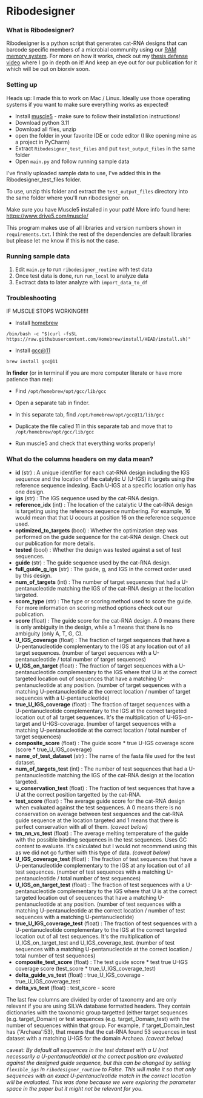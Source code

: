 # Ribodesigner
### What is Ribodesigner?
Ribodesigner is a python script that generates cat-RNA designs that can barcode specific members of a microbial community using our [RAM memory system](https://doi.org/10.1038/s41587-025-02593-0). For more on how it works, check out my [thesis defense video](https://www.youtube.com/watch?v=OOB-XeLD-sg) where I go in depth on it! And keep an eye out for our publication for it which will be out on biorxiv soon.

### Setting up
Heads up: I made this to work on Mac / Linux. Ideally use those operating systems if you want to make sure everything works as expected!
- Install [muscle5](https://www.drive5.com/muscle/) - make sure to follow their installation instructions!
- Download python 3.11
- Download all files, unzip
- open the folder in your favorite IDE or code editor (I like opening mine as a project in PyCharm)
- Extract ``Ribodesigner_test_files`` and put ``test_output_files`` in the same folder
- Open ``main.py`` and follow running sample data

I've finally uploaded sample data to use, I've added this in the Ribodesigner_test_files folder.

To use, unzip this folder and extract the ``test_output_files`` directory into the same folder 
where you'll run ribodesigner on.

Make sure you have Muscle5 installed in your path! More info found here: https://www.drive5.com/muscle/

This program makes use of all libraries and version numbers shown in ``requirements.txt``. I think the rest of the dependencies are default libraries but please let me know if this is not the case.

### Running sample data
1. Edit ``main.py`` to run ``ribodesigner_routine`` with test data
2. Once test data is done, run ``run_local`` to analyze data
3. Exctract data to later analyze with ``import_data_to_df``

### Troubleshooting

IF MUSCLE STOPS WORKING!!!!!

- Install [homebrew]( https://brew.sh/) 

``/bin/bash -c "$(curl -fsSL https://raw.githubusercontent.com/Homebrew/install/HEAD/install.sh)"``  

- Install [gcc@11](https://gcc.gnu.org/) 

``brew install gcc@11``  

**In finder** (or in terminal if you are more computer literate or have more patience than me):  
- Find ``/opt/homebrew/opt/gcc/lib/gcc``  
- Open a separate tab in finder.  
- In this separate tab, find ``/opt/homebrew/opt/gcc@11/lib/gcc``  
- Duplicate the file called 11 in this separate tab and move that to ``/opt/homebrew/opt/gcc/lib/gcc``  

- Run muscle5 and check that everything works properly!

### What do the columns headers on my data mean?
- **id** (str) : A unique identifier for each cat-RNA design including the IGS sequence and the location of the catalytic U (U-IGS) it targets using the reference sequence indexing. Each U-IGS at a specific location only has one design.
- **igs** (str) : The IGS sequence used by the cat-RNA design.
- **reference_idx** (int) : The location of the catalytic U the cat-RNA design is targeting using the reference sequence numbering. For example, 16 would mean that that U occurs at position 16 on the reference sequence used.
- **optimized_to_targets** (bool) : Whether the optimization step was performed on the guide sequence for the cat-RNA design. Check out our publication for more details.
- **tested** (bool) : Whether the design was tested against a set of test sequences.
- **guide** (str) : The guide sequence used by the cat-RNA design.
- **full_guide_g_igs** (str) : The guide, g, and IGS in the correct order used by this design.
- **num_of_targets** (int) : The number of target sequences that had a U-pentanucleotide matching the IGS of the cat-RNA design at the location targeted.
- **score_type** (str) : The type or scoring method used to score the guide. For more information on scoring method options check out our publication.
- **score** (float) : The guide score for the cat-RNA design. A 0 means there is only ambiguity in the design, while a 1 means that there is no ambiguity (only A, T, G, C).
- **U_IGS_coverage** (float) : The fraction of target sequences that have a U-pentanucleotide complementary to the IGS at any location out of all target sequences. (number of target sequences with a U-pentanucleotide / total number of target sequences)
- **U_IGS_on_target** (float) : The fraction of target sequences with a U-pentanucleotide complementary to the IGS where that U is at the correct targeted location out of sequences that have a matching U-pentanucleotide at any position. (number of target sequences with a matching U-pentanucleotide at the correct location / number of target sequences with a U-pentanucleotide)
- **true_U_IGS_coverage** (float) : The fraction of target sequences with a U-pentanucleotide complementary to the IGS at the correct targeted location out of all target sequences. It's the multiplication of U-IGS-on-target and U-IGS-coverage. (number of target sequences with a matching U-pentanucleotide at the correct location / total number of target sequences)
- **composite_score** (float) : The guide score * true U-IGS coverage score (score * true_U_IGS_coverage)
- **name_of_test_dataset** (str) : The name of the fasta file used for the test dataset.
- **num_of_targets_test** (int) : The number of test sequences that had a U-pentanucleotide matching the IGS of the cat-RNA design at the location targeted.
- **u_conservation_test** (float) : The fraction of test sequences that have a U at the correct position targetted by the cat-RNA. 
- **test_score** (float) : The average guide score for the cat-RNA design when evaluated against the test sequences. A 0 means there is no conservation on average between test sequences and the cat-RNA guide sequence at the location targeted and 1 means that there is perfect conservation with all of them. *(caveat below)*
- **tm_nn_vs_test** (float) : The average melting temperature of the guide with the possible binding sequences in the test sequences. Uses GC content to evaluate. It's calculated but I would not recommend using this as we did not go further with this type of data. *(caveat below)*
- **U_IGS_coverage_test** (float) : The fraction of test sequences that have a U-pentanucleotide complementary to the IGS at any location out of all test sequences. (number of test sequences with a matching U-pentanucleotide / total number of test sequences)
- **U_IGS_on_target_test** (float) : The fraction of test sequences with a U-pentanucleotide complementary to the IGS where that U is at the correct targeted location out of sequences that have a matching U-pentanucleotide at any position. (number of test sequences with a matching U-pentanucleotide at the correct location / number of test sequences with a matching U-pentanucleotide)
- **true_U_IGS_coverage_test** (float) : The fraction of test sequences with a U-pentanucleotide complementary to the IGS at the correct targeted location out of all test sequences. It's the multiplication of U_IGS_on_target_test and U_IGS_coverage_test. (number of test sequences with a matching U-pentanucleotide at the correct location / total number of test sequences)
- **composite_test_score** (float) : The test guide score * test true U-IGS coverage score (test_score * true_U_IGS_coverage_test)
- **delta_guide_vs_test** (float) : true_U_IGS_coverage - true_U_IGS_coverage_test
- **delta_vs_test** (float) : test_score - score

The last few columns are divided by order of taxonomy and are only relevant if you are using SILVA database formatted headers. They contain dictionaries with the taxonomic group targetted (either target sequences (e.g. target_Domain) or test sequences (e.g. target_Domain_test) with the number of sequences within that group. For example, if target_Domain_test has {'Archaea':53}, that means that the cat-RNA found 53 sequences in test dataset with a matching U-IGS for the domain Archaea.  *(caveat below)*

caveat: *By default all sequences in the test dataset with a U (not necessarily a U-pentanucleotide) at the correct position are evaluated against the designed guide sequence, but this can be changed by setting ``flexible_igs`` in ``ribodesigner_routine`` to False. This will make it so that only sequences with an exact U-pentanucleotide match in the correct location will be evaluated. This was done because we were exploring the parameter space in the paper but it might not be relevant for you.*
